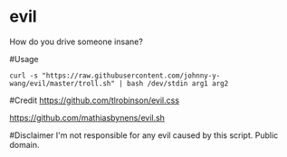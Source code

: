 # evil
How do you drive someone insane?

#Usage
```
curl -s "https://raw.githubusercontent.com/johnny-y-wang/evil/master/troll.sh" | bash /dev/stdin arg1 arg2
```

#Credit
https://github.com/tlrobinson/evil.css

https://github.com/mathiasbynens/evil.sh

#Disclaimer
I'm not responsible for any evil caused by this script. Public domain.
